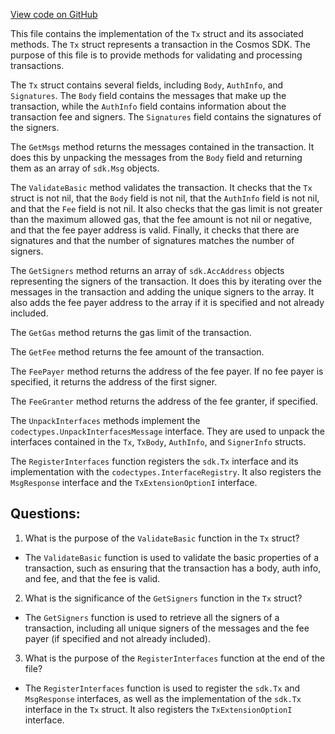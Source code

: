 [View code on GitHub](https://github.com/cosmos/cosmos-sdk.git/types/tx/types.go)

This file contains the implementation of the `Tx` struct and its associated methods. The `Tx` struct represents a transaction in the Cosmos SDK. The purpose of this file is to provide methods for validating and processing transactions.

The `Tx` struct contains several fields, including `Body`, `AuthInfo`, and `Signatures`. The `Body` field contains the messages that make up the transaction, while the `AuthInfo` field contains information about the transaction fee and signers. The `Signatures` field contains the signatures of the signers.

The `GetMsgs` method returns the messages contained in the transaction. It does this by unpacking the messages from the `Body` field and returning them as an array of `sdk.Msg` objects.

The `ValidateBasic` method validates the transaction. It checks that the `Tx` struct is not nil, that the `Body` field is not nil, that the `AuthInfo` field is not nil, and that the `Fee` field is not nil. It also checks that the gas limit is not greater than the maximum allowed gas, that the fee amount is not nil or negative, and that the fee payer address is valid. Finally, it checks that there are signatures and that the number of signatures matches the number of signers.

The `GetSigners` method returns an array of `sdk.AccAddress` objects representing the signers of the transaction. It does this by iterating over the messages in the transaction and adding the unique signers to the array. It also adds the fee payer address to the array if it is specified and not already included.

The `GetGas` method returns the gas limit of the transaction.

The `GetFee` method returns the fee amount of the transaction.

The `FeePayer` method returns the address of the fee payer. If no fee payer is specified, it returns the address of the first signer.

The `FeeGranter` method returns the address of the fee granter, if specified.

The `UnpackInterfaces` methods implement the `codectypes.UnpackInterfacesMessage` interface. They are used to unpack the interfaces contained in the `Tx`, `TxBody`, `AuthInfo`, and `SignerInfo` structs.

The `RegisterInterfaces` function registers the `sdk.Tx` interface and its implementation with the `codectypes.InterfaceRegistry`. It also registers the `MsgResponse` interface and the `TxExtensionOptionI` interface.
## Questions: 
 1. What is the purpose of the `ValidateBasic` function in the `Tx` struct?
- The `ValidateBasic` function is used to validate the basic properties of a transaction, such as ensuring that the transaction has a body, auth info, and fee, and that the fee is valid.

2. What is the significance of the `GetSigners` function in the `Tx` struct?
- The `GetSigners` function is used to retrieve all the signers of a transaction, including all unique signers of the messages and the fee payer (if specified and not already included).

3. What is the purpose of the `RegisterInterfaces` function at the end of the file?
- The `RegisterInterfaces` function is used to register the `sdk.Tx` and `MsgResponse` interfaces, as well as the implementation of the `sdk.Tx` interface in the `Tx` struct. It also registers the `TxExtensionOptionI` interface.